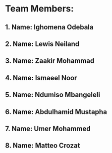 # Team Members:

## 1. Name: Ighomena Odebala
## 2. Name: Lewis Neiland
## 3. Name: Zaakir Mohammad
## 4. Name: Ismaeel Noor 
## 5. Name: Ndumiso Mbangeleli
## 6. Name: Abdulhamid Mustapha
## 7. Name: Umer Mohammed
## 8. Name: Matteo Crozat
